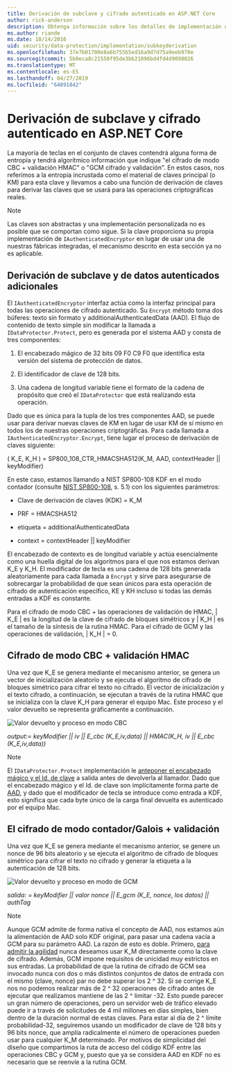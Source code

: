 ```yaml
---
title: Derivación de subclave y cifrado autenticado en ASP.NET Core
author: rick-anderson
description: Obtenga información sobre los detalles de implementación de protección de datos de ASP.NET Core derivación de subclave y autentican el cifrado.
ms.author: riande
ms.date: 10/14/2016
uid: security/data-protection/implementation/subkeyderivation
ms.openlocfilehash: 37e7b01700e8a6b755b5ed16a9d7d75a9eeb970e
ms.sourcegitcommit: 5b0eca8c21550f95de3bb21096bd4fd4d9098026
ms.translationtype: MT
ms.contentlocale: es-ES
ms.lasthandoff: 04/27/2019
ms.locfileid: "64891842"
---
```

# <a name="subkey-derivation-and-authenticated-encryption-in-aspnet-core"></a>Derivación de subclave y cifrado autenticado en ASP.NET Core

<a name="data-protection-implementation-subkey-derivation"></a>

La mayoría de teclas en el conjunto de claves contendrá alguna forma de entropía y tendrá algorítmico información que indique "el cifrado de modo CBC + validación HMAC" o "GCM cifrado y validación". En estos casos, nos referimos a la entropía incrustada como el material de claves principal (o KM) para esta clave y llevamos a cabo una función de derivación de claves para derivar las claves que se usará para las operaciones criptográficas reales.

> [!NOTE]
> Las claves son abstractas y una implementación personalizada no es posible que se comportan como sigue. Si la clave proporciona su propia implementación de `IAuthenticatedEncryptor` en lugar de usar una de nuestras fábricas integradas, el mecanismo descrito en esta sección ya no es aplicable.

<a name="data-protection-implementation-subkey-derivation-aad"></a>

## <a name="additional-authenticated-data-and-subkey-derivation"></a>Derivación de subclave y de datos autenticados adicionales

El `IAuthenticatedEncryptor` interfaz actúa como la interfaz principal para todas las operaciones de cifrado autenticado. Su `Encrypt` método toma dos búferes: texto sin formato y additionalAuthenticatedData (AAD). El flujo de contenido de texto simple sin modificar la llamada a `IDataProtector.Protect`, pero es generada por el sistema AAD y consta de tres componentes:

1. El encabezado mágico de 32 bits 09 F0 C9 F0 que identifica esta versión del sistema de protección de datos.

2. El identificador de clave de 128 bits.

3. Una cadena de longitud variable tiene el formato de la cadena de propósito que creó el `IDataProtector` que está realizando esta operación.

Dado que es única para la tupla de los tres componentes AAD, se puede usar para derivar nuevas claves de KM en lugar de usar KM de sí mismo en todos los de nuestras operaciones criptográficas. Para cada llamada a `IAuthenticatedEncryptor.Encrypt`, tiene lugar el proceso de derivación de claves siguiente:

( K_E, K_H ) = SP800_108_CTR_HMACSHA512(K_M, AAD, contextHeader || keyModifier)

En este caso, estamos llamando a NIST SP800-108 KDF en el modo contador (consulte [NIST SP800-108](http://nvlpubs.nist.gov/nistpubs/Legacy/SP/nistspecialpublication800-108.pdf), s. 5.1) con los siguientes parámetros:

* Clave de derivación de claves (KDK) = K_M

* PRF = HMACSHA512

* etiqueta = additionalAuthenticatedData

* context = contextHeader || keyModifier

El encabezado de contexto es de longitud variable y actúa esencialmente como una huella digital de los algoritmos para el que nos estamos derivan K_E y K_H. El modificador de tecla es una cadena de 128 bits generada aleatoriamente para cada llamada a `Encrypt` y sirve para asegurarse de sobrecargar la probabilidad de que sean únicos para esta operación de cifrado de autenticación específico, KE y KH incluso si todas las demás entradas a KDF es constante.

Para el cifrado de modo CBC + las operaciones de validación de HMAC, | K_E | es la longitud de la clave de cifrado de bloques simétricos y | K_H | es el tamaño de la síntesis de la rutina HMAC. Para el cifrado de GCM y las operaciones de validación, | K_H | = 0.

## <a name="cbc-mode-encryption--hmac-validation"></a>Cifrado de modo CBC + validación HMAC

Una vez que K_E se genera mediante el mecanismo anterior, se genera un vector de inicialización aleatorio y se ejecuta el algoritmo de cifrado de bloques simétrico para cifrar el texto no cifrado. El vector de inicialización y el texto cifrado, a continuación, se ejecutan a través de la rutina HMAC que se inicializa con la clave K_H para generar el equipo Mac. Este proceso y el valor devuelto se representa gráficamente a continuación.

![Valor devuelto y proceso en modo CBC](subkeyderivation/_static/cbcprocess.png)

*output:= keyModifier || iv || E_cbc (K_E,iv,data) || HMAC(K_H, iv || E_cbc (K_E,iv,data))*

> [!NOTE]
> El `IDataProtector.Protect` implementación le [anteponer el encabezado mágico y el Id. de clave](xref:security/data-protection/implementation/authenticated-encryption-details) a salida antes de devolverla al llamador. Dado que el encabezado mágico y el Id. de clave son implícitamente forma parte de [AAD](xref:security/data-protection/implementation/subkeyderivation#data-protection-implementation-subkey-derivation-aad), y dado que el modificador de tecla se introduce como entrada a KDF, esto significa que cada byte único de la carga final devuelta es autenticado por el equipo Mac.

## <a name="galoiscounter-mode-encryption--validation"></a>El cifrado de modo contador/Galois + validación

Una vez que K_E se genera mediante el mecanismo anterior, se genere un nonce de 96 bits aleatorio y se ejecuta el algoritmo de cifrado de bloques simétrico para cifrar el texto no cifrado y generar la etiqueta a la autenticación de 128 bits.

![Valor devuelto y proceso en modo de GCM](subkeyderivation/_static/galoisprocess.png)

*salida: = keyModifier || valor nonce || E_gcm (K_E, nonce, los datos) || authTag*

> [!NOTE]
> Aunque GCM admite de forma nativa el concepto de AAD, nos estamos aún la alimentación de AAD solo KDF original, para pasar una cadena vacía a GCM para su parámetro AAD. La razón de esto es doble. Primero, [para admitir la agilidad](xref:security/data-protection/implementation/context-headers#data-protection-implementation-context-headers) nunca deseamos usar K_M directamente como la clave de cifrado. Además, GCM impone requisitos de unicidad muy estrictos en sus entradas. La probabilidad de que la rutina de cifrado de GCM sea invocado nunca con dos o más distintos conjuntos de datos de entrada con el mismo (clave, nonce) par no debe superar los 2 ^ 32. Si se corrige K_E nos no podemos realizar más de 2 ^ 32 operaciones de cifrado antes de ejecutar que realizamos mantiene de las 2 ^ limitar -32. Esto puede parecer un gran número de operaciones, pero un servidor web de tráfico elevado puede ir a través de solicitudes de 4 mil millones en días simples, bien dentro de la duración normal de estas claves. Para estar al día de 2 ^ límite probabilidad-32, seguiremos usando un modificador de clave de 128 bits y 96 bits nonce, que amplía radicalmente el número de operaciones pueden usar para cualquier K_M determinado. Por motivos de simplicidad del diseño que compartimos la ruta de acceso del código KDF entre las operaciones CBC y GCM y, puesto que ya se considera AAD en KDF no es necesario que se reenvíe a la rutina GCM.
